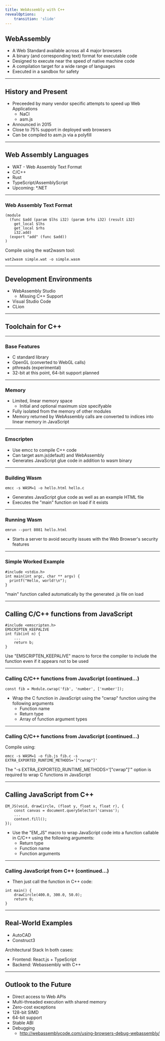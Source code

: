 ```yaml
---
title: WebAssembly with C++
revealOptions:
    transition: 'slide'
---
```

## WebAssembly

* A Web Standard available across all 4 major browsers
* A binary (and corresponding text) format for executable code
* Designed to execute near the speed of native machine code
* A compilation target for a wide range of languages
* Executed in a sandbox for safety

---

## History and Present

* Preceeded by many vendor specific attempts to speed up Web Applications
  * NaCl
  * asm.js
* Announced in 2015
* Close to 75% support in deployed web browsers
* Can be compiled to asm.js via a polyfill

---

## Web Assembly Languages

* WAT - Web Assembly Text Format
* C/C++
* Rust
* TypeScript/AssemblyScript
* Upcoming:
  *.NET

----

### Web Assembly Text Format

```
(module
  (func $add (param $lhs i32) (param $rhs i32) (result i32)
    get_local $lhs
    get_local $rhs
    i32.add)
  (export "add" (func $add))
)
```

Compile using the wat2wasm tool:

```
wat2wasm simple.wat -o simple.wasm
```

---

## Development Environments

* WebAssembly Studio
  * Missing C++ Support
* Visual Studio Code
* CLion

---

## Toolchain for C++

----

### Base Features

* C standard library
* OpenGL (converted to WebGL calls)
* pthreads (experimental)
* 32-bit at this point, 64-bit support planned

----

### Memory

* Limited, linear memory space
  * Initial and optional maximum size specifyable
* Fully isolated from the memory of other modules
* Memory returned by WebAssembly calls are converted to indices into linear memory in JavaScript

----

### Emscripten

* Use emcc to compile C++ code
* Can target asm.js(default) and WebAssembly
* Generates JavaScript glue code in addition to wasm binary

----

### Building Wasm

```
emcc -s WASM=1 -o hello.html hello.c
```

* Generates JavaScript glue code as well as an example HTML file
* Executes the "main" function on load if it exists

----

### Running Wasm

```
emrun --port 8081 hello.html
```

* Starts a server to avoid security issues with the Web Browser's security features

----

### Simple Worked Example

```
#include <stdio.h>
int main(int argc, char ** argv) {
  printf("Hello, world!\n");
}
```

"main" function called automatically by the generated .js file on load

---

## Calling C/C++ functions from JavaScript

```
#include <emscripten.h>
EMSCRIPTEN_KEEPALIVE
int fib(int n) {
    ...
    return b;
}
```

Use "EMSCRIPTEN_KEEPALIVE" macro to force the compiler to include the function even if it appears not to be used

----

### Calling C/C++ functions from JavaScript (continued...)

```
const fib = Module.cwrap('fib', 'number', ['number']);
```

* Wrap the C function in JavaScript using the "cwrap" function using the following arguments
  * Function name
  * Return type
  * Array of function argument types

----

### Calling C/C++ functions from JavaScript (continued...)

Compile using:

```
emcc -s WASM=1 -o fib.js fib.c -s EXTRA_EXPORTED_RUNTIME_METHODS='["cwrap"]'
```

The "-s EXTRA_EXPORTED_RUNTIME_METHODS='["cwrap"]'" option is required to wrap C functions in JavaScript

---

## Calling JavaScript from C++

```
EM_JS(void, drawCircle, (float y, float x, float r), {
    const canvas = document.querySelector('canvas');
    ...
    context.fill();
});
```

* Use the "EM_JS" macro to wrap JavaScript code into a function callable in C/C++ using the following arguments:
  * Return type
  * Function name
  * Function arguments

----

### Calling JavaScript from C++ (continued...)

* Then just call the function in C++ code:

```
int main() {
    drawCircle(400.0, 300.0, 50.0);
    return 0;
}
```

---

## Real-World Examples

* AutoCAD
* Construct3

Architectural Stack In both cases:

* Frontend: React.js + TypeScript
* Backend: Webassembly with C++

---

## Outlook to the Future

* Direct access to Web APIs
* Multi-threaded execution with shared memory
* Zero-cost exceptions
* 128-bit SIMD
* 64-bit support
* Stable ABI
* Debugging
  * http://webassemblycode.com/using-browsers-debug-webassembly/